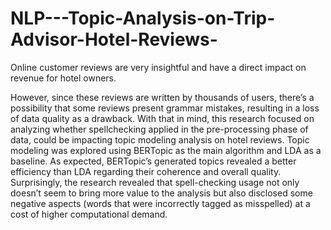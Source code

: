 # NLP---Topic-Analysis-on-Trip-Advisor-Hotel-Reviews-


Online customer reviews are very insightful
and have a direct impact on revenue for
hotel owners.

However, since these reviews are written by
thousands of users, there’s a possibility that
some reviews present grammar mistakes,
resulting in a loss of data quality as a
drawback. With that in mind, this research
focused on analyzing whether spellchecking applied in the pre-processing
phase of data, could be impacting topic
modeling analysis on hotel reviews.
Topic modeling was explored using
BERTopic as the main algorithm and LDA
as a baseline. As expected, BERTopic’s
generated topics revealed a better efficiency
than LDA regarding their coherence and
overall quality.
Surprisingly, the research revealed that
spell-checking usage not only doesn’t seem
to bring more value to the analysis but also
disclosed some negative aspects (words that
were incorrectly tagged as misspelled) at a
cost of higher computational demand.
